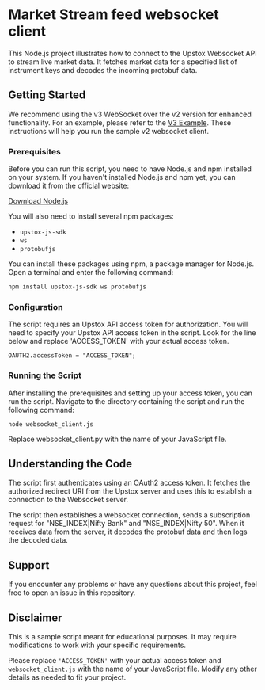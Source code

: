 # Market Stream feed websocket client

This Node.js project illustrates how to connect to the Upstox Websocket API to stream live market data. It fetches market data for a specified list of instrument keys and decodes the incoming protobuf data.

## Getting Started

We recommend using the v3 WebSocket over the v2 version for enhanced functionality. For an example, please refer to the [V3 Example](v3).
These instructions will help you run the sample v2 websocket client.

### Prerequisites

Before you can run this script, you need to have Node.js and npm installed on your system. If you haven't installed Node.js and npm yet, you can download it from the official website:

[Download Node.js](https://nodejs.org/en/download)

You will also need to install several npm packages:

- `upstox-js-sdk`
- `ws`
- `protobufjs`

You can install these packages using npm, a package manager for Node.js. Open a terminal and enter the following command:

```sh
npm install upstox-js-sdk ws protobufjs
```

### Configuration

The script requires an Upstox API access token for authorization. You will need to specify your Upstox API access token in the script. Look for the line below and replace 'ACCESS_TOKEN' with your actual access token.

```
OAUTH2.accessToken = "ACCESS_TOKEN";
```

### Running the Script

After installing the prerequisites and setting up your access token, you can run the script. Navigate to the directory containing the script and run the following command:

```
node websocket_client.js
```

Replace websocket_client.py with the name of your JavaScript file.

## Understanding the Code

The script first authenticates using an OAuth2 access token. It fetches the authorized redirect URI from the Upstox server and uses this to establish a connection to the Websocket server.

The script then establishes a websocket connection, sends a subscription request for "NSE_INDEX|Nifty Bank" and "NSE_INDEX|Nifty 50". When it receives data from the server, it decodes the protobuf data and then logs the decoded data.

## Support

If you encounter any problems or have any questions about this project, feel free to open an issue in this repository.

## Disclaimer

This is a sample script meant for educational purposes. It may require modifications to work with your specific requirements.

Please replace `'ACCESS_TOKEN'` with your actual access token and `websocket_client.js` with the name of your JavaScript file. Modify any other details as needed to fit your project.


